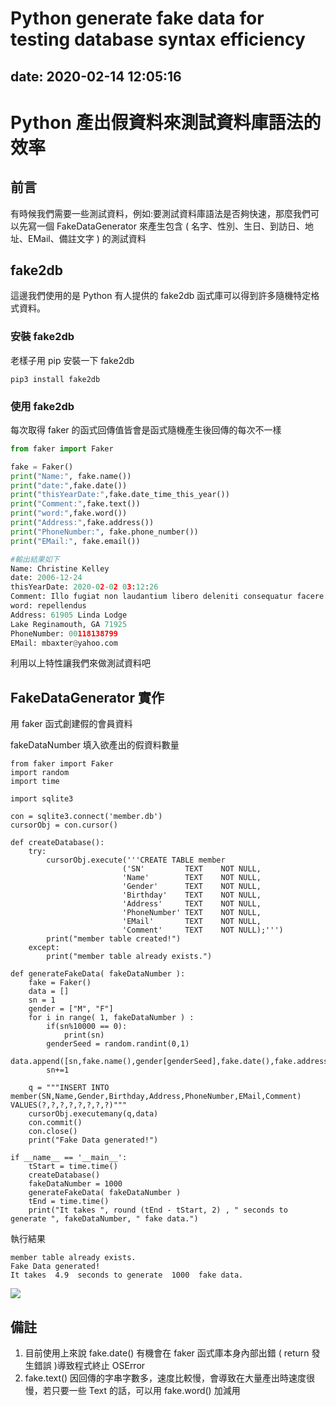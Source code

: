 Python generate fake data for testing database syntax efficiency
===
    
date: 2020-02-14 12:05:16
---

# Python 產出假資料來測試資料庫語法的效率

## 前言
有時候我們需要一些測試資料，例如:要測試資料庫語法是否夠快速，那麼我們可以先寫一個 FakeDataGenerator 來產生包含 ( 名字、性別、生日、到訪日、地址、EMail、備註文字 ) 的測試資料

## fake2db
這邊我們使用的是 Python 有人提供的 fake2db 函式庫可以得到許多隨機特定格式資料。

### 安裝 fake2db
老樣子用 pip 安裝一下 fake2db
```python=
pip3 install fake2db
```

### 使用 fake2db
每次取得 faker 的函式回傳值皆會是函式隨機產生後回傳的每次不一樣

```python
from faker import Faker

fake = Faker()
print("Name:", fake.name())
print("date:",fake.date())
print("thisYearDate:",fake.date_time_this_year())
print("Comment:",fake.text())
print("word:",fake.word())
print("Address:",fake.address())
print("PhoneNumber:", fake.phone_number())
print("EMail:", fake.email())

#輸出結果如下
Name: Christine Kelley
date: 2006-12-24
thisYearDate: 2020-02-02 03:12:26
Comment: Illo fugiat non laudantium libero deleniti consequatur facere. Et esse voluptas dicta. Recusandae ducimus quos earum nesciunt. Similique autem inventore quisquam minus excepturi sint.
word: repellendus
Address: 61905 Linda Lodge
Lake Reginamouth, GA 71925
PhoneNumber: 00118138799
EMail: mbaxter@yahoo.com
```

利用以上特性讓我們來做測試資料吧


## FakeDataGenerator 實作
用 faker 函式創建假的會員資料

fakeDataNumber 填入欲產出的假資料數量
```python=
from faker import Faker
import random
import time

import sqlite3

con = sqlite3.connect('member.db')
cursorObj = con.cursor()

def createDatabase():
    try:
        cursorObj.execute('''CREATE TABLE member
                         ('SN'         TEXT    NOT NULL,
                         'Name'        TEXT    NOT NULL,
                         'Gender'      TEXT    NOT NULL,
                         'Birthday'    TEXT    NOT NULL,
                         'Address'     TEXT    NOT NULL,
                         'PhoneNumber' TEXT    NOT NULL,
                         'EMail'       TEXT    NOT NULL,
                         'Comment'     TEXT    NOT NULL);''')
        print("member table created!")
    except:
        print("member table already exists.")

def generateFakeData( fakeDataNumber ):
    fake = Faker()
    data = []
    sn = 1
    gender = ["M", "F"]
    for i in range( 1, fakeDataNumber ) :
        if(sn%10000 == 0):
            print(sn)
        genderSeed = random.randint(0,1)
        data.append([sn,fake.name(),gender[genderSeed],fake.date(),fake.address(),fake.phone_number(),fake.email(),fake.text()])
        sn+=1

    q = """INSERT INTO member(SN,Name,Gender,Birthday,Address,PhoneNumber,EMail,Comment) VALUES(?,?,?,?,?,?,?,?)"""
    cursorObj.executemany(q,data)
    con.commit()  
    con.close()
    print("Fake Data generated!")

if __name__ == '__main__':
    tStart = time.time()
    createDatabase()
    fakeDataNumber = 1000
    generateFakeData( fakeDataNumber )
    tEnd = time.time()
    print("It takes ", round (tEnd - tStart, 2) , " seconds to generate ", fakeDataNumber, " fake data.")
```

執行結果
```
member table already exists.
Fake Data generated!
It takes  4.9  seconds to generate  1000  fake data.
```

![](https://i.imgur.com/kbYTaC6.png)

## 備註
1. 目前使用上來說 fake.date() 有機會在 faker 函式庫本身內部出錯 ( return 發生錯誤 )導致程式終止 OSError
2. fake.text() 因回傳的字串字數多，速度比較慢，會導致在大量產出時速度很慢，若只要一些 Text 的話，可以用 fake.word() 加減用


